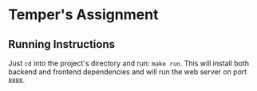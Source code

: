 # Temper's Assignment

## Running Instructions
Just `cd` into the project's directory and run: `make run`. This will install both backend and frontend dependencies and will run the web server on port `8888`.